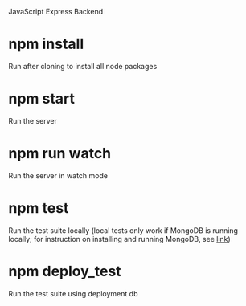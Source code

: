 JavaScript Express Backend

# npm install
Run after cloning to install all node packages

# npm start
Run the server

# npm run watch
Run the server in watch mode

# npm test
Run the test suite locally (local tests only work if MongoDB is running locally; for instruction on installing and running MongoDB, see [link](https://www.mongodb.com/docs/manual/installation/))

# npm deploy_test
Run the test suite using deployment db